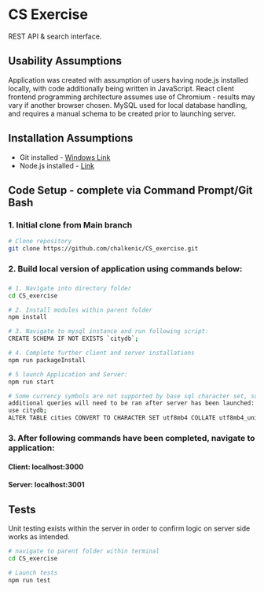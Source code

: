 # CS Exercise

<div class="boxBorder">

REST API & search interface.

## Usability Assumptions

Application was created with assumption of users having node.js installed locally, with code additionally being written in JavaScript. React client frontend programming architecture assumes use of Chromium - results may vary if another browser chosen. MySQL used for local database handling, and requires a manual schema to be created prior to launching server.

## Installation Assumptions

- Git installed - [Windows Link](https://gitforwindows.org/)
- Node.js installed - [Link](https://nodejs.org/en/download/)

## Code Setup - complete via Command Prompt/Git Bash

### 1. Initial clone from Main branch
```bash
# Clone repository
git clone https://github.com/chalkenic/CS_exercise.git
```

### 2.  Build local version of application using commands below:
###     

```bash
# 1. Navigate into directory folder
cd CS_exercise

# 2. Install modules within parent folder
npm install

# 3. Navigate to mysql instance and run following script:
CREATE SCHEMA IF NOT EXISTS `citydb`;

# 4. Complete further client and server installations
npm run packageInstall

# 5 launch Application and Server: 
npm run start

# Some currency symbols are not supported by base sql character set, so
additional queries will need to be ran after server has been launched:
use citydb;
ALTER TABLE cities CONVERT TO CHARACTER SET utf8mb4 COLLATE utf8mb4_unicode_ci;

```



### 3. After following commands have been completed, navigate to application:

#### Client: localhost:3000
#### Server: localhost:3001


## Tests

Unit testing exists within the server in order to confirm logic on server side works as intended.
```bash
# navigate to parent folder within terminal
cd CS_exercise

# Launch tests
npm run test

```

</div>
